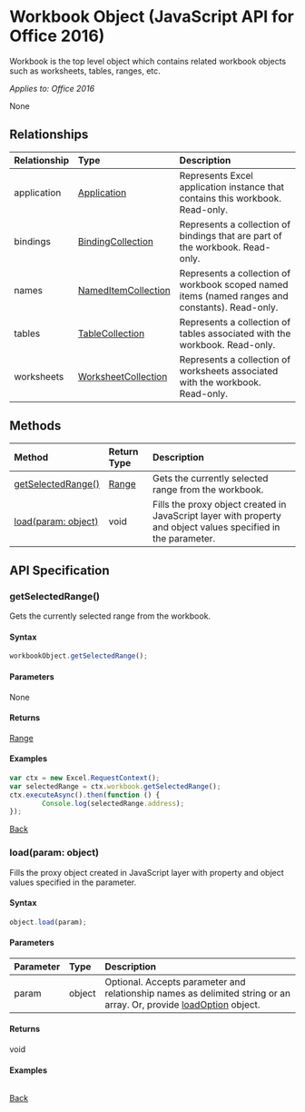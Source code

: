 # Workbook Object (JavaScript API for Office 2016)

Workbook is the top level object which contains related workbook objects such as worksheets, tables, ranges, etc.

_Applies to: Office 2016_

None

## Relationships
| Relationship | Type	|Description|
|:---------------|:--------|:----------|
|application|[Application](application.md)|Represents Excel application instance that contains this workbook. Read-only.|
|bindings|[BindingCollection](bindingcollection.md)|Represents a collection of bindings that are part of the workbook. Read-only.|
|names|[NamedItemCollection](nameditemcollection.md)|Represents a collection of workbook scoped named items (named ranges and constants). Read-only.|
|tables|[TableCollection](tablecollection.md)|Represents a collection of tables associated with the workbook. Read-only.|
|worksheets|[WorksheetCollection](worksheetcollection.md)|Represents a collection of worksheets associated with the workbook. Read-only.|

## Methods

| Method		   | Return Type	|Description|
|:---------------|:--------|:----------|
|[getSelectedRange()](#getselectedrange)|[Range](range.md)|Gets the currently selected range from the workbook.|
|[load(param: object)](#loadparam-object)|void|Fills the proxy object created in JavaScript layer with property and object values specified in the parameter.|

## API Specification

### getSelectedRange()
Gets the currently selected range from the workbook.

#### Syntax
```js
workbookObject.getSelectedRange();
```

#### Parameters
None

#### Returns
[Range](range.md)

#### Examples

```js
var ctx = new Excel.RequestContext();
var selectedRange = ctx.workbook.getSelectedRange();
ctx.executeAsync().then(function () {
		Console.log(selectedRange.address);
});
```
[Back](#methods)

### load(param: object)
Fills the proxy object created in JavaScript layer with property and object values specified in the parameter.

#### Syntax
```js
object.load(param);
```

#### Parameters
| Parameter	   | Type	|Description|
|:---------------|:--------|:----------|
|param|object|Optional. Accepts parameter and relationship names as delimited string or an array. Or, provide [loadOption](loadoption.md) object.|

#### Returns
void

#### Examples
```js

```

[Back](#methods)

